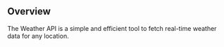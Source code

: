 ## Overview

The Weather API is a simple and efficient tool to fetch real-time weather data for any location.
